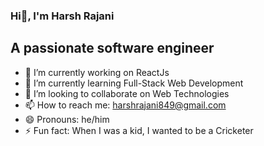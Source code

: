### Hi👋, I'm Harsh Rajani
## A passionate software engineer

- 🔭 I’m currently working on ReactJs
- 🌱 I’m currently learning Full-Stack Web Development
- 👯 I’m looking to collaborate on Web Technologies
- 📫 How to reach me: harshrajani849@gmail.com
- 😄 Pronouns: he/him
- ⚡ Fun fact: When I was a kid, I wanted to be a Cricketer

